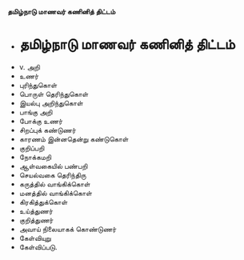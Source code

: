 **தமிழ்நாடு மாணவர் கணினித் திட்டம்**
- # தமிழ்நாடு மாணவர் கணினித் திட்டம்
- v. அறி
- உணர்
- புரிந்துகொள்
- பொருள் தெரிந்துகொள்
- இயல்பு அறிந்துகொள்
- பாங்கு அறி
- போக்கு உணர்
- சிறப்புக் கண்டுணர்
- காரணம் இன்னதென்று கண்டுகொள்
- குறிப்பறி
- நோக்கமறி
- ஆள்வகையில் பண்பறி
- செயல்வகை தெரிந்திரு
- கருத்தில் வாங்கிக்கொள்
- மனத்தில் வாங்கிக்கொள்
-  கிரகித்துக்கொள்
- உய்த்துணர்
- குறித்துணர்
- அவாய் நிலையாகக் கொண்டுணர்
- கேள்வியுறு
- கேள்விப்படு.

